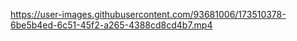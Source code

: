 <!-- ![ezgif com-gif-maker](https://user-images.githubusercontent.com/93681006/173510127-317bd078-8bf9-4883-bec6-e4f28639ba07.gif)
 -->

https://user-images.githubusercontent.com/93681006/173510378-6be5b4ed-6c51-45f2-a265-4388cd8cd4b7.mp4





<!--
**Kristen-Reid/Kristen-Reid** is a ✨ _special_ ✨ repository because its `README.md` (this file) appears on your GitHub profile.

Here are some ideas to get you started:

- 🔭 I’m currently working on ...
- 🌱 I’m currently learning ...
- 👯 I’m looking to collaborate on ...
- 🤔 I’m looking for help with ...
- 💬 Ask me about ...
- 📫 How to reach me: ...
- 😄 Pronouns: ...
- ⚡ Fun fact: ...
-->
